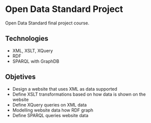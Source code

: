 # Open Data Standard Project

Open Data Standard final project course. 

## Technologies

- XML, XSLT, XQuery
- RDF
- SPARQL with GraphDB

## Objetives

- Design a website that uses XML as data supported
- Define XSLT transformations based on how data is shown on the website
- Define XQuery queries on XML data
- Modelling website data how RDF graph
- Define SPARQL queries website data


